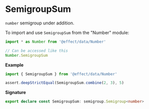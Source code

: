# SemigroupSum

`number` semigroup under addition.

To import and use `SemigroupSum` from the "Number" module:

```ts
import * as Number from '@effect/data/Number'

// Can be accessed like this
Number.SemigroupSum
```

**Example**

```ts
import { SemigroupSum } from '@effect/data/Number'

assert.deepStrictEqual(SemigroupSum.combine(2, 3), 5)
```

**Signature**

```ts
export declare const SemigroupSum: semigroup.Semigroup<number>
```
